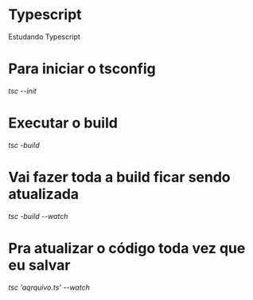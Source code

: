 # Typescript
Estudando Typescript

# Para iniciar o tsconfig
*tsc --init*

# Executar o build
*tsc -build*

# Vai fazer toda a build ficar sendo atualizada
*tsc -build --watch*

# Pra atualizar o código toda vez que eu salvar
*tsc 'aqrquivo.ts' --watch*